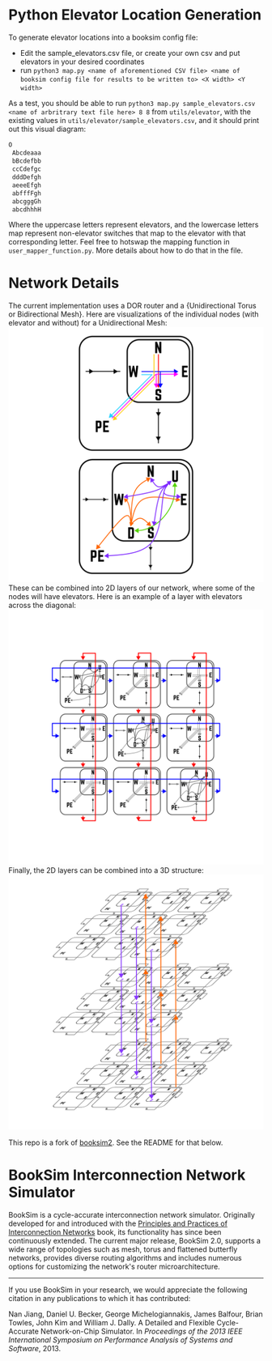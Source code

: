 

Python Elevator Location Generation
=========================================
To generate elevator locations into a booksim config file:
- Edit the sample_elevators.csv file, or create your own csv and put elevators in your desired coordinates
- run `python3 map.py <name of aforementioned CSV file> <name of booksim config file for results to be written to> <X width> <Y width>`

As a test, you should be able to run `python3 map.py sample_elevators.csv <name of arbritrary text file here> 8 8` from `utils/elevator`, with the existing values in `utils/elevator/sample_elevators.csv`, and it should print out this visual diagram:
```
O
 Abcdeaaa
 bBcdefbb
 ccCdefgc
 dddDefgh
 aeeeEfgh
 abfffFgh
 abcgggGh
 abcdhhhH
```
Where the uppercase letters represent elevators, and the lowercase letters map represent non-elevator switches that map to the elevator with that corresponding letter. Feel free to hotswap the mapping function in `user_mapper_function.py`. More details about how to do that in the file.

Network Details
===============
The current implementation uses a DOR router and a {Unidirectional Torus or Bidirectional Mesh}. Here are visualizations of the individual nodes (with elevator and without) for a Unidirectional Mesh:
![alt text](https://github.com/VoarL/booksim2-3dtorus/blob/master/img/drawing-nodes.png "Nodes")
These can be combined into 2D layers of our network, where some of the nodes will have elevators. Here is an example of a layer with elevators across the diagonal:
![alt text](https://github.com/VoarL/booksim2-3dtorus/blob/master/img/drawing-torus-elev.png "2D layer")
Finally, the 2D layers can be combined into a 3D structure:
![alt text](https://github.com/VoarL/booksim2-3dtorus/blob/master/img/drawing-torus-elev-stack.png "3D network")




This repo is a fork of [booksim2](https://github.com/booksim/booksim2). See the README for that below. 

BookSim Interconnection Network Simulator
=========================================

BookSim is a cycle-accurate interconnection network simulator.
Originally developed for and introduced with the [Principles and Practices of Interconnection Networks](http://cva.stanford.edu/books/ppin/) book, its functionality has since been continuously extended.
The current major release, BookSim 2.0, supports a wide range of topologies such as mesh, torus and flattened butterfly networks, provides diverse routing algorithms and includes numerous options for customizing the network's router microarchitecture.

---

If you use BookSim in your research, we would appreciate the following citation in any publications to which it has contributed:

Nan Jiang, Daniel U. Becker, George Michelogiannakis, James Balfour, Brian Towles, John Kim and William J. Dally. A Detailed and Flexible Cycle-Accurate Network-on-Chip Simulator. In *Proceedings of the 2013 IEEE International Symposium on Performance Analysis of Systems and Software*, 2013.
